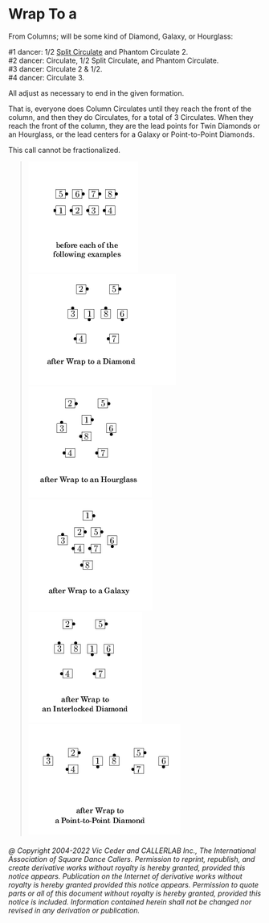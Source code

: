 
# Wrap To a <formation>

From Columns; <formation> will be some kind of Diamond,
Galaxy, or Hourglass:


\#1 dancer: 1/2 [Split Circulate](../b1/circulate.md) and Phantom <formation> Circulate 2.  
\#2 dancer: Circulate, 1/2 Split Circulate, and Phantom <formation> Circulate.  
\#3 dancer: Circulate 2 & 1/2.  
\#4 dancer: Circulate 3.  

All adjust as necessary to end in the given formation.

That is, everyone does Column Circulates until they reach the
front of the column, and then they do <formation> Circulates,
for a total of 3 Circulates. When they reach the front of the column,
they are the lead points for Twin Diamonds or an Hourglass, or the
lead centers for a Galaxy or Point-to-Point Diamonds.

This call cannot be fractionalized.

> 
> ![alt](wrap_to_a_formation-1.png)
> ![alt](wrap_to_a_formation-2.png)
> ![alt](wrap_to_a_formation-3.png)
> ![alt](wrap_to_a_formation-4.png)
> ![alt](wrap_to_a_formation-5.png)
> ![alt](wrap_to_a_formation-6.png)
> 

###### @ Copyright 2004-2022 Vic Ceder and CALLERLAB Inc., The International Association of Square Dance Callers. Permission to reprint, republish, and create derivative works without royalty is hereby granted, provided this notice appears. Publication on the Internet of derivative works without royalty is hereby granted provided this notice appears. Permission to quote parts or all of this document without royalty is hereby granted, provided this notice is included. Information contained herein shall not be changed nor revised in any derivation or publication.

